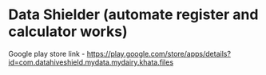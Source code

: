 # Data Shielder (automate register and calculator works)
Google play store link - https://play.google.com/store/apps/details?id=com.datahiveshield.mydata.mydairy.khata.files
